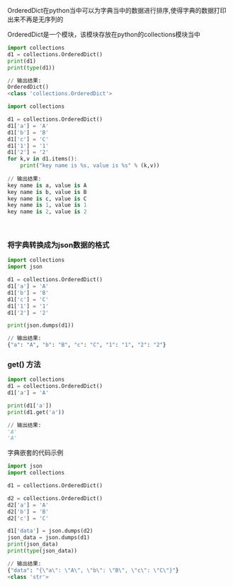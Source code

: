 OrderedDict在python当中可以为字典当中的数据进行排序,使得字典的数据打印出来不再是无序列的

OrderedDict是一个模块，该模块存放在python的collections模块当中

```python
import collections
d1 = collections.OrderedDict()
print(d1)
print(type(d1))

// 输出结果:
OrderedDict()
<class 'collections.OrderedDict'>
```

```python
import collections

d1 = collections.OrderedDict()
d1['a'] = 'A'
d1['b'] = 'B'
d1['c'] = 'C'
d1['1'] = '1'
d1['2'] = '2'
for k,v in d1.items():
    print("key name is %s, value is %s" % (k,v))
  
// 输出结果:
key name is a, value is A
key name is b, value is B
key name is c, value is C
key name is 1, value is 1
key name is 2, value is 2
```

<br>

### 将字典转换成为json数据的格式
```python
import collections
import json

d1 = collections.OrderedDict()
d1['a'] = 'A'
d1['b'] = 'B'
d1['c'] = 'C'
d1['1'] = '1'
d1['2'] = '2'

print(json.dumps(d1))

// 输出结果:
{"a": "A", "b": "B", "c": "C", "1": "1", "2": "2"}
```

### get() 方法
```python
import collections
d1 = collections.OrderedDict()
d1['a'] = 'A'

print(d1['a'])
print(d1.get('a'))

// 输出结果:
'A'
'A'
```

字典嵌套的代码示例
```python
import json
import collections

d1 = collections.OrderedDict()

d2 = collections.OrderedDict()
d2['a'] = 'A'
d2['b'] = 'B'
d2['c'] = 'C'

d1['data'] = json.dumps(d2)
json_data = json.dumps(d1)
print(json_data)
print(type(json_data))

// 输出结果:
{"data": "{\"a\": \"A\", \"b\": \"B\", \"c\": \"C\"}"}
<class 'str'>
```
